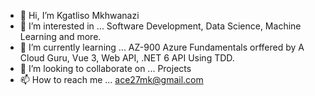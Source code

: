 - 👋 Hi, I’m Kgatliso Mkhwanazi
- 👀 I’m interested in ... Software Development, Data Science, Machine Learning and more.
- 🌱 I’m currently learning ... AZ-900 Azure Fundamentals orffered by A Cloud Guru, Vue 3, Web API, .NET 6 API Using TDD.
- 💞️ I’m looking to collaborate on ... Projects
- 📫 How to reach me ... ace27mk@gmail.com

<!---
Emkay27/Emkay27 is a ✨ special ✨ repository because its `README.md` (this file) appears on your GitHub profile.
You can click the Preview link to take a look at your changes.
--->

